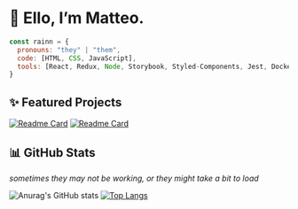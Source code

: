 # 👋  Ello, I’m Matteo.

```javascript
const rainn = {
  pronouns: "they" | "them",
  code: [HTML, CSS, JavaScript],
  tools: [React, Redux, Node, Storybook, Styled-Components, Jest, Docker]
}
```

## ✨ Featured Projects

[![Readme Card](https://github-readme-stats-alpha-blue-66.vercel.app/api/pin/?username=rainnfx&theme=nightowl&repo=rainnfx.me)](https://github.com/rainnfx/rainnfx.me)
[![Readme Card](https://github-readme-stats-alpha-blue-66.vercel.app/api/pin/?username=rainnfx&theme=nightowl&repo=PLP-Site)](https://github.com/rainnfx/plp-site)

## 📊 GitHub Stats

*sometimes they may not be working, or they might take a bit to load*

![Anurag's GitHub stats](https://github-readme-stats-alpha-blue-66.vercel.app/api?username=rainnfx&show_icons=true&theme=nightowl)
[![Top Langs](https://github-readme-stats-alpha-blue-66.vercel.app/api/top-langs/?username=rainnfx&theme=nightowl&layout=compact)](https://github.com/rainnfx/github-readme-stats)

<!---
rainnfx/rainnfx is a ✨ special ✨ repository because its `README.md` (this file) appears on your GitHub profile.
You can click the Preview link to take a look at your changes.
--->
